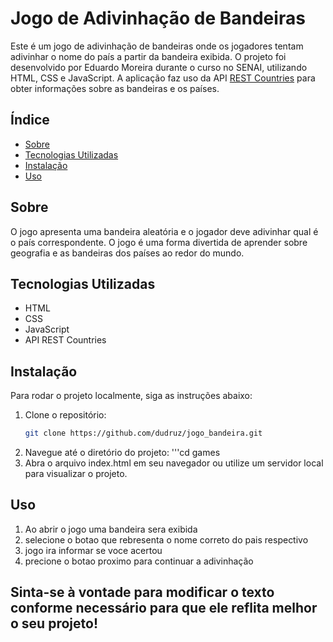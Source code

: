 # Jogo de Adivinhação de Bandeiras

Este é um jogo de adivinhação de bandeiras onde os jogadores tentam adivinhar o nome do país a partir da bandeira exibida. O projeto foi desenvolvido por Eduardo Moreira durante o curso no SENAI, utilizando HTML, CSS e JavaScript. A aplicação faz uso da API [REST Countries](https://restcountries.com/v3.1/all) para obter informações sobre as bandeiras e os países.

## Índice

- [Sobre](#sobre)
- [Tecnologias Utilizadas](#tecnologias-utilizadas)
- [Instalação](#instalação)
- [Uso](#uso)

## Sobre

O jogo apresenta uma bandeira aleatória e o jogador deve adivinhar qual é o país correspondente. O jogo é uma forma divertida de aprender sobre geografia e as bandeiras dos países ao redor do mundo.

## Tecnologias Utilizadas

- HTML
- CSS
- JavaScript
- API REST Countries

## Instalação

Para rodar o projeto localmente, siga as instruções abaixo:

1. Clone o repositório:
   ```bash
   git clone https://github.com/dudruz/jogo_bandeira.git
2. Navegue até o diretório do projeto:
   '''cd games
3. Abra o arquivo index.html em seu navegador ou utilize um servidor local para visualizar o projeto.
## Uso
1. Ao abrir o jogo uma bandeira sera exibida
2. selecione o botao que rebresenta o nome correto do pais respectivo
3. jogo ira informar se voce acertou
4. precione o botao proximo para continuar a adivinhação
## Sinta-se à vontade para modificar o texto conforme necessário para que ele reflita melhor o seu projeto!
